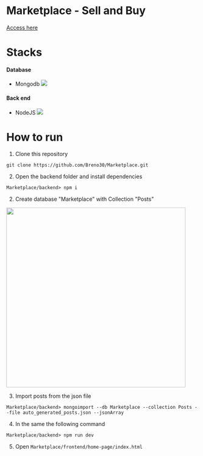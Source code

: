# Marketplace - Sell and Buy
[Access here](https://breno30.github.io/Marketplace)
<br>

# Stacks
#### Database 
- Mongodb ![](https://github.com/mongodb/mongo/blob/master/docs/leaf.svg)  
#### Back end   
- NodeJS ![](https://avatars.githubusercontent.com/u/9950313?s=35)


# How to run

1. Clone this repository

```
git clone https://github.com/Breno30/Marketplace.git
```

2. Open the backend folder and install dependencies 

```
Marketplace/backend> npm i
```

2. Create database "Marketplace" with Collection "Posts"
<img src="https://user-images.githubusercontent.com/59184811/165992493-b6a55b5b-dd98-4970-b053-b5339fb2dc87.png" height="470">

3. Import posts from the json file
```
Marketplace/backend> mongoimport --db Marketplace --collection Posts --file auto_generated_posts.json --jsonArray
```

4. In the same the following command
```
Marketplace/backend> npm run dev
``` 

5. Open `Marketplace/frontend/home-page/index.html`
